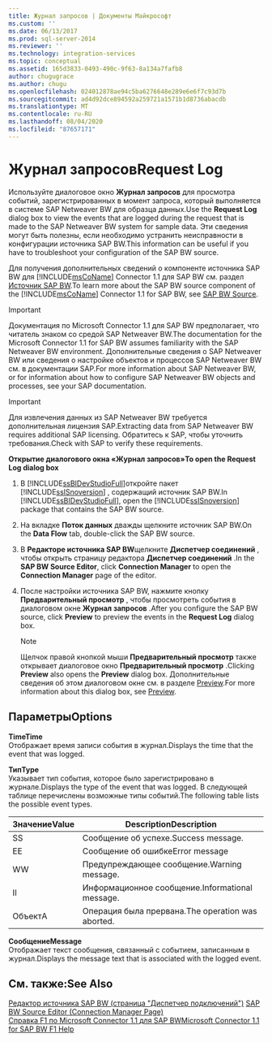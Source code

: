 ```yaml
---
title: Журнал запросов | Документы Майкрософт
ms.custom: ''
ms.date: 06/13/2017
ms.prod: sql-server-2014
ms.reviewer: ''
ms.technology: integration-services
ms.topic: conceptual
ms.assetid: 165d3833-0493-490c-9f63-8a134a7fafb8
author: chugugrace
ms.author: chugu
ms.openlocfilehash: 024012878ae94c5ba6276648e289e6e6f7c93d7b
ms.sourcegitcommit: ad4d92dce894592a259721a1571b1d8736abacdb
ms.translationtype: MT
ms.contentlocale: ru-RU
ms.lasthandoff: 08/04/2020
ms.locfileid: "87657171"
---
```

# <a name="request-log"></a><span data-ttu-id="426dc-102">Журнал запросов</span><span class="sxs-lookup"><span data-stu-id="426dc-102">Request Log</span></span>
  <span data-ttu-id="426dc-103">Используйте диалоговое окно **Журнал запросов** для просмотра событий, зарегистрированных в момент запроса, который выполняется в системе SAP Netweaver BW для образца данных.</span><span class="sxs-lookup"><span data-stu-id="426dc-103">Use the **Request Log** dialog box to view the events that are logged during the request that is made to the SAP Netweaver BW system for sample data.</span></span> <span data-ttu-id="426dc-104">Эти сведения могут быть полезны, если необходимо устранить неисправности в конфигурации источника SAP BW.</span><span class="sxs-lookup"><span data-stu-id="426dc-104">This information can be useful if you have to troubleshoot your configuration of the SAP BW source.</span></span>  
  
 <span data-ttu-id="426dc-105">Для получения дополнительных сведений о компоненте источника SAP BW для [!INCLUDE[msCoName](../../includes/msconame-md.md)] Connector 1.1 для SAP BW см. раздел [Источник SAP BW](sap-bw-source.md).</span><span class="sxs-lookup"><span data-stu-id="426dc-105">To learn more about the SAP BW source component of the [!INCLUDE[msCoName](../../includes/msconame-md.md)] Connector 1.1 for SAP BW, see [SAP BW Source](sap-bw-source.md).</span></span>  
  
> [!IMPORTANT]  
>  <span data-ttu-id="426dc-106">Документация по Microsoft Connector 1.1 для SAP BW предполагает, что читатель знаком со средой SAP Netweaver BW.</span><span class="sxs-lookup"><span data-stu-id="426dc-106">The documentation for the Microsoft Connector 1.1 for SAP BW assumes familiarity with the SAP Netweaver BW environment.</span></span> <span data-ttu-id="426dc-107">Дополнительные сведения о SAP Netweaver BW или сведения о настройке объектов и процессов SAP Netweaver BW см. в документации SAP.</span><span class="sxs-lookup"><span data-stu-id="426dc-107">For more information about SAP Netweaver BW, or for information about how to configure SAP Netweaver BW objects and processes, see your SAP documentation.</span></span>  
  
> [!IMPORTANT]  
>  <span data-ttu-id="426dc-108">Для извлечения данных из SAP Netweaver BW требуется дополнительная лицензия SAP.</span><span class="sxs-lookup"><span data-stu-id="426dc-108">Extracting data from SAP Netweaver BW requires additional SAP licensing.</span></span> <span data-ttu-id="426dc-109">Обратитесь к SAP, чтобы уточнить требования.</span><span class="sxs-lookup"><span data-stu-id="426dc-109">Check with SAP to verify these requirements.</span></span>  
  
 <span data-ttu-id="426dc-110">**Открытие диалогового окна «Журнал запросов»**</span><span class="sxs-lookup"><span data-stu-id="426dc-110">**To open the Request Log dialog box**</span></span>  
  
1.  <span data-ttu-id="426dc-111">В [!INCLUDE[ssBIDevStudioFull](../../includes/ssbidevstudiofull-md.md)]откройте пакет [!INCLUDE[ssISnoversion](../../includes/ssisnoversion-md.md)] , содержащий источник SAP BW.</span><span class="sxs-lookup"><span data-stu-id="426dc-111">In [!INCLUDE[ssBIDevStudioFull](../../includes/ssbidevstudiofull-md.md)], open the [!INCLUDE[ssISnoversion](../../includes/ssisnoversion-md.md)] package that contains the SAP BW source.</span></span>  
  
2.  <span data-ttu-id="426dc-112">На вкладке **Поток данных** дважды щелкните источник SAP BW.</span><span class="sxs-lookup"><span data-stu-id="426dc-112">On the **Data Flow** tab, double-click the SAP BW source.</span></span>  
  
3.  <span data-ttu-id="426dc-113">В **Редакторе источника SAP BW**щелкните **Диспетчер соединений** , чтобы открыть страницу редактора **Диспетчер соединений** .</span><span class="sxs-lookup"><span data-stu-id="426dc-113">In the **SAP BW Source Editor**, click **Connection Manager** to open the **Connection Manager** page of the editor.</span></span>  
  
4.  <span data-ttu-id="426dc-114">После настройки источника SAP BW, нажмите кнопку **Предварительный просмотр** , чтобы просмотреть события в диалоговом окне **Журнал запросов** .</span><span class="sxs-lookup"><span data-stu-id="426dc-114">After you configure the SAP BW source, click **Preview** to preview the events in the **Request Log** dialog box.</span></span>  
  
    > [!NOTE]  
    >  <span data-ttu-id="426dc-115">Щелчок правой кнопкой мыши **Предварительный просмотр** также открывает диалоговое окно **Предварительный просмотр** .</span><span class="sxs-lookup"><span data-stu-id="426dc-115">Clicking **Preview** also opens the **Preview** dialog box.</span></span> <span data-ttu-id="426dc-116">Дополнительные сведения об этом диалоговом окне см. в разделе [Preview](preview.md).</span><span class="sxs-lookup"><span data-stu-id="426dc-116">For more information about this dialog box, see [Preview](preview.md).</span></span>  
  
## <a name="options"></a><span data-ttu-id="426dc-117">Параметры</span><span class="sxs-lookup"><span data-stu-id="426dc-117">Options</span></span>  
 <span data-ttu-id="426dc-118">**Time**</span><span class="sxs-lookup"><span data-stu-id="426dc-118">**Time**</span></span>  
 <span data-ttu-id="426dc-119">Отображает время записи события в журнал.</span><span class="sxs-lookup"><span data-stu-id="426dc-119">Displays the time that the event that was logged.</span></span>  
  
 <span data-ttu-id="426dc-120">**Тип**</span><span class="sxs-lookup"><span data-stu-id="426dc-120">**Type**</span></span>  
 <span data-ttu-id="426dc-121">Указывает тип события, которое было зарегистрировано в журнале.</span><span class="sxs-lookup"><span data-stu-id="426dc-121">Displays the type of the event that was logged.</span></span> <span data-ttu-id="426dc-122">В следующей таблице перечислены возможные типы событий.</span><span class="sxs-lookup"><span data-stu-id="426dc-122">The following table lists the possible event types.</span></span>  
  
|<span data-ttu-id="426dc-123">Значение</span><span class="sxs-lookup"><span data-stu-id="426dc-123">Value</span></span>|<span data-ttu-id="426dc-124">Description</span><span class="sxs-lookup"><span data-stu-id="426dc-124">Description</span></span>|  
|-----------|-----------------|  
|<span data-ttu-id="426dc-125">S</span><span class="sxs-lookup"><span data-stu-id="426dc-125">S</span></span>|<span data-ttu-id="426dc-126">Сообщение об успехе.</span><span class="sxs-lookup"><span data-stu-id="426dc-126">Success message.</span></span>|  
|<span data-ttu-id="426dc-127">E</span><span class="sxs-lookup"><span data-stu-id="426dc-127">E</span></span>|<span data-ttu-id="426dc-128">Сообщение об ошибке</span><span class="sxs-lookup"><span data-stu-id="426dc-128">Error message</span></span>|  
|<span data-ttu-id="426dc-129">W</span><span class="sxs-lookup"><span data-stu-id="426dc-129">W</span></span>|<span data-ttu-id="426dc-130">Предупреждающее сообщение.</span><span class="sxs-lookup"><span data-stu-id="426dc-130">Warning message.</span></span>|  
|<span data-ttu-id="426dc-131">I</span><span class="sxs-lookup"><span data-stu-id="426dc-131">I</span></span>|<span data-ttu-id="426dc-132">Информационное сообщение.</span><span class="sxs-lookup"><span data-stu-id="426dc-132">Informational message.</span></span>|  
|<span data-ttu-id="426dc-133">Объект</span><span class="sxs-lookup"><span data-stu-id="426dc-133">A</span></span>|<span data-ttu-id="426dc-134">Операция была прервана.</span><span class="sxs-lookup"><span data-stu-id="426dc-134">The operation was aborted.</span></span>|  
  
 <span data-ttu-id="426dc-135">**Сообщение**</span><span class="sxs-lookup"><span data-stu-id="426dc-135">**Message**</span></span>  
 <span data-ttu-id="426dc-136">Отображает текст сообщения, связанный с событием, записанным в журнал.</span><span class="sxs-lookup"><span data-stu-id="426dc-136">Displays the message text that is associated with the logged event.</span></span>  
  
## <a name="see-also"></a><span data-ttu-id="426dc-137">См. также:</span><span class="sxs-lookup"><span data-stu-id="426dc-137">See Also</span></span>  
 <span data-ttu-id="426dc-138">[Редактор источника SAP BW (страница "Диспетчер подключений")](sap-bw-source-editor-connection-manager-page.md) </span><span class="sxs-lookup"><span data-stu-id="426dc-138">[SAP BW Source Editor &#40;Connection Manager Page&#41;](sap-bw-source-editor-connection-manager-page.md) </span></span>  
 [<span data-ttu-id="426dc-139">Справка F1 по Microsoft Connector 1.1 для SAP BW</span><span class="sxs-lookup"><span data-stu-id="426dc-139">Microsoft Connector 1.1 for SAP BW F1 Help</span></span>](../microsoft-connector-for-sap-bw-f1-help.md)  
  
  
